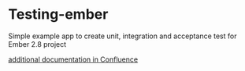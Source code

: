 # Testing-ember

Simple example app to create unit, integration and acceptance test for Ember 2.8 project

[additional documentation in Confluence](https://confluence/display/~josallen/Ember+Testing+Guide)
